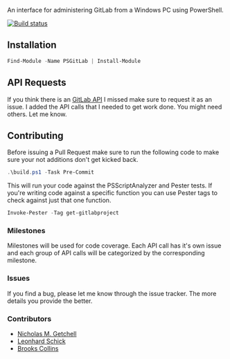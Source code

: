 An interface for administering GitLab from a Windows PC using PowerShell.

[![Build status](https://ci.appveyor.com/api/projects/status/t7wyv5xim2olu0r7/branch/master?svg=true)](https://ci.appveyor.com/project/ngetchell/psgitlab/branch/master)

## Installation
```PowerShell
Find-Module -Name PSGitLab | Install-Module
```

## API Requests
If you think there is an [GitLab API](https://docs.gitlab.com/ce/api/README.html) I missed make sure to request it as an issue. 
I added the API calls that I needed to get work done. 
You might need others.
Let me know. 

## Contributing
Before issuing a Pull Request make sure to run the following code to make sure your not additions don't get kicked back. 

``` PowerShell
.\build.ps1 -Task Pre-Commit
```

This will run your code against the PSScriptAnalyzer and Pester tests. 
If you're writing code against a specific function you can use Pester tags to check against just that one function. 

``` PowerShell
Invoke-Pester -Tag get-gitlabproject
```

### Milestones
Milestones will be used for code coverage. Each API call has it's own issue and each group of API calls will be categorized by the corresponding milestone.

### Issues
If you find a bug, please let me know through the issue tracker. The more details you provide the better.

### Contributors
- [Nicholas M. Getchell](https://github.com/ngetchell)
- [Leonhard Schick](https://github.com/lw-schick)
- [Brooks Collins](https://github.com/TerrapinStation)